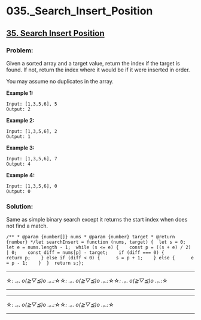 # 035.\_Search_Insert_Position

## [35. Search Insert Position](https://leetcode.com/problems/search-insert-position/description/)

### Problem:

Given a sorted array and a target value, return the index if the target is found. If not, return the index where it would be if it were inserted in order.

You may assume no duplicates in the array.

**Example 1:**

```
Input: [1,3,5,6], 5
Output: 2
```

**Example 2:**

```
Input: [1,3,5,6], 2
Output: 1
```

**Example 3:**

```
Input: [1,3,5,6], 7
Output: 4
```

**Example 4:**

```
Input: [1,3,5,6], 0
Output: 0
```

### Solution:

Same as simple binary search except it returns the start index when does not find a match.

```
/** * @param {number[]} nums * @param {number} target * @return {number} */let searchInsert = function (nums, target) {  let s = 0;  let e = nums.length - 1;  while (s <= e) {    const p = ((s + e) / 2) | 0;    const diff = nums[p] - target;    if (diff === 0) {      return p;    } else if (diff < 0) {      s = p + 1;    } else {      e = p - 1;    }  }  return s;};
```

---

☆*: .｡. o(≧▽≦)o .｡.:*☆☆*: .｡. o(≧▽≦)o .｡.:*☆☆*: .｡. o(≧▽≦)o .｡.:*☆

---

---

☆*: .｡. o(≧▽≦)o .｡.:*☆☆*: .｡. o(≧▽≦)o .｡.:*☆

---
